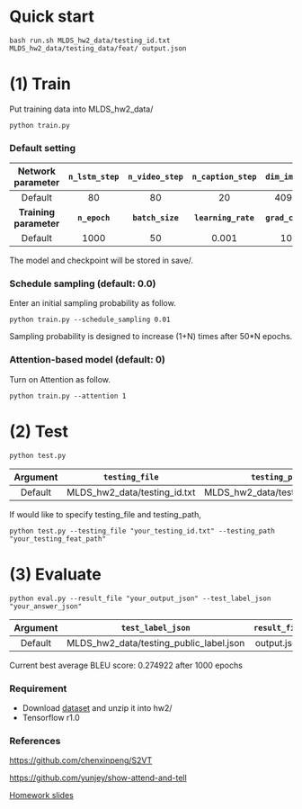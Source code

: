 # Quick start
```
bash run.sh MLDS_hw2_data/testing_id.txt MLDS_hw2_data/testing_data/feat/ output.json
```

# (1) Train
Put training data into MLDS_hw2_data/
```
python train.py
```
### Default setting
|**Network parameter**| **```n_lstm_step```** | **```n_video_step```** | **```n_caption_step```** | **```dim_image```** | **```dim_hidden```** |
|:-------:|:----:|:----:|:----:|:----:|:----:|
|Default  |  80  |  80  |  20  | 4096 | 1000 |
|**Training parameter** | **```n_epoch```** | **```batch_size```** | **```learning_rate```** | **```grad_clip```** ||
|Default | 1000 |  50  | 0.001 |  10  ||

The model and checkpoint will be stored in save/.

### Schedule sampling (default: 0.0)
Enter an initial sampling probability as follow.
```
python train.py --schedule_sampling 0.01
```
Sampling probability is designed to increase (1+N) times after 50*N epochs.

### Attention-based model (default: 0)
Turn on Attention as follow.
```
python train.py --attention 1
```

# (2) Test
```
python test.py
```
|**Argument**| **```testing_file```** | **```testing_path```** | **```result_file```** | **```init_from```** | 
|:-------:|:----:|:----:|:----:|:----:|
|Default  |MLDS_hw2_data/testing_id.txt|MLDS_hw2_data/testing_data/feat/|output.json|save/| 

If would like to specify testing_file and testing_path,
```
python test.py --testing_file "your_testing_id.txt" --testing_path "your_testing_feat_path"
```

# (3) Evaluate
```
python eval.py --result_file "your_output_json" --test_label_json "your_answer_json"
```
|**Argument**| **```test_label_json```** | **```result_file```** | 
|:-------:|:----:|:----:|
|Default  |MLDS_hw2_data/testing_public_label.json| output.json|

Current best average BLEU score: 0.274922 after 1000 epochs

### Requirement
- Download [dataset][dataset] and unzip it into hw2/
- Tensorflow r1.0

### References
https://github.com/chenxinpeng/S2VT

https://github.com/yunjey/show-attend-and-tell

[Homework slides][slide]

[slide]: https://docs.google.com/presentation/d/1OtD_BD6_Ljvr3aqLjHnnNX_h55BirD3cxhExq9wySmI/edit#slide=id.g1f124951be_0_36
[dataset]: http://speech.ee.ntu.edu.tw/~yangchiyi/MLDS_hw2/MLDS_hw2_data.tar.gz
